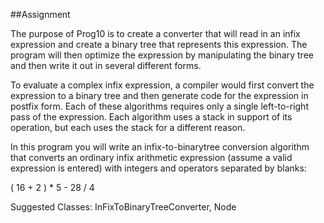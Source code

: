 ##Assignment

The purpose of Prog10 is to create a converter that will read in an infix expression and create a binary tree that represents this expression. The program will then optimize the expression by manipulating the binary tree and then write it out in several different forms.

To evaluate a complex infix expression, a compiler would first convert the expression to a binary tree and then generate code for the expression in postfix form. Each of these algorithms requires only a single left-to-right pass of the expression. Each algorithm uses a stack in support of its operation, but each uses the stack for a different reason.

In this program you will write an infix-to-binarytree conversion algorithm that converts an ordinary infix arithmetic expression (assume a valid expression is entered) with integers and operators separated by blanks:

( 16 + 2 ) * 5 - 28 / 4

Suggested Classes: InFixToBinaryTreeConverter, Node